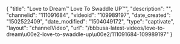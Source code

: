 {
    "title": "Love to Dream&trade; Love To Swaddle UP&trade;",
    "description": "",
    "channelid": "111091684",
    "videoid": "109989197",
    "date_created": "1502522409",
    "date_modified": "1504049172",
    "type": "captivate",
    "layout": "channelVideo",
    "url": "\/bbbusa-latest-videos\/love-to-dream\u00e2-love-to-swaddle-up\u00e2\/111091684-109989197"
}